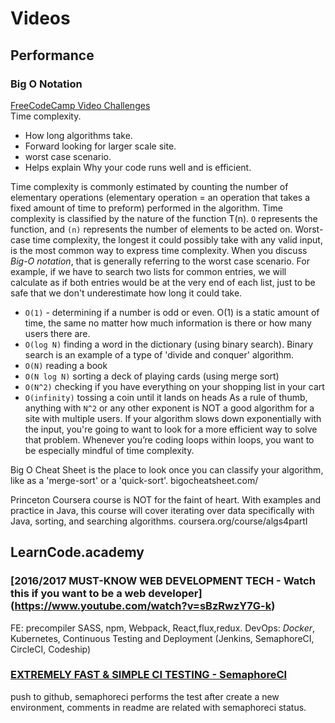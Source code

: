 # Videos
## Performance
### Big O Notation
[FreeCodeCamp Video Challenges](https://www.freecodecamp.com/videos/big-o-notation-what-it-is-and-why-you-should-care)  
Time complexity. 
* How long algorithms take. 
* Forward looking for larger scale site. 
* worst case scenario.
* Helps explain Why your code runs well and is efficient.

Time complexity is commonly estimated by counting the number of elementary operations (elementary operation = an operation that takes a fixed amount of time to preform) performed in the algorithm.
Time complexity is classified by the nature of the function T(n). `O` represents the function, and `(n)` represents the number of elements to be acted on.
Worst-case time complexity, the longest it could possibly take with any valid input, is the most common way to express time complexity.
When you discuss *Big-O notation*, that is generally referring to the worst case scenario.
For example, if we have to search two lists for common entries, we will calculate as if both entries would be at the very end of each list, just to be safe that we don't underestimate how long it could take.
* `O(1)` - determining if a number is odd or even. O(1) is a static amount of time, the same no matter how much information is there or how many users there are.
* `O(log N)` finding a word in the dictionary (using binary search). Binary search is an example of a type of 'divide and conquer' algorithm.
* `O(N)` reading a book
* `O(N log N)` sorting a deck of playing cards (using merge sort)
* `O(N^2)` checking if you have everything on your shopping list in your cart
* `O(infinity)` tossing a coin until it lands on heads
As a rule of thumb, anything with `N^2` or any other exponent is NOT a good algorithm for a site with multiple users.
If your algorithm slows down exponentially with the input, you're going to want to look for a more efficient way to solve that problem.
Whenever you’re coding loops within loops, you want to be especially mindful of time complexity.

Big O Cheat Sheet is the place to look once you can classify your algorithm, like as a 'merge-sort' or a 'quick-sort'.
bigocheatsheet.com/

Princeton Coursera course is NOT for the faint of heart. With examples and practice in Java, this course will cover iterating over data specifically with Java, sorting, and searching algorithms.
coursera.org/course/algs4partI

## LearnCode.academy
### [2016/2017 MUST-KNOW WEB DEVELOPMENT TECH - Watch this if you want to be a web developer] (https://www.youtube.com/watch?v=sBzRwzY7G-k)
FE: precompiler SASS, npm, Webpack, React,flux,redux.
DevOps: *Docker*, Kubernetes, Continuous Testing and Deployment (Jenkins, SemaphoreCI, CircleCI, Codeship)

### [EXTREMELY FAST & SIMPLE CI TESTING - SemaphoreCI](https://www.youtube.com/watch?v=OQAifaOEmVo)
push to github, semaphoreci performs the test after create a new environment, comments in readme are related with semaphoreci status.